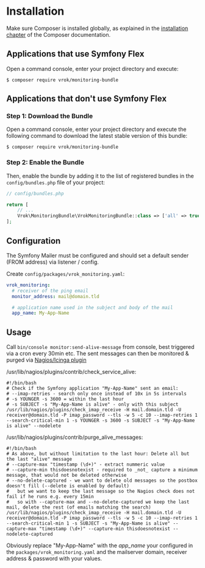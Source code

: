 # Installation

Make sure Composer is installed globally, as explained in the
[installation chapter](https://getcomposer.org/doc/00-intro.md)
of the Composer documentation.

## Applications that use Symfony Flex

Open a command console, enter your project directory and execute:

```console
$ composer require vrok/monitoring-bundle
```

## Applications that don't use Symfony Flex
### Step 1: Download the Bundle

Open a command console, enter your project directory and execute the
following command to download the latest stable version of this bundle:

```console
$ composer require vrok/monitoring-bundle
```

### Step 2: Enable the Bundle

Then, enable the bundle by adding it to the list of registered bundles
in the `config/bundles.php` file of your project:

```php
// config/bundles.php

return [
    // ...
    Vrok\MonitoringBundle\VrokMonitoringBundle::class => ['all' => true],
];
```

## Configuration
The Symfony Mailer must be configured and should set a default sender
(FROM address) via listener / config.

Create `config/packages/vrok_monitoring.yaml`:
```yaml
vrok_monitoring:
  # receiver of the ping email
  monitor_address: mail@domain.tld

  # application name used in the subject and body of the mail
  app_name: My-App-Name
```

## Usage

Call `bin/console monitor:send-alive-message` from console, best triggered via
a cron every 30min etc.
The sent messages can then be monitored & purged via [Nagios/Icinga plugin](http://buhacoff.net/software/check_email_delivery/check_imap_receive.html)

/usr/lib/nagios/plugins/contrib/check_service_alive:
```shell script
#!/bin/bash
# Check if the Symfony application "My-App-Name" sent an email:
# --imap-retries - search only once instead of 10x in 5s intervals
# -s YOUNGER -s 3600 = within the last hour
# -s SUBJECT -s "My-App-Name is alive" - only with this subject
/usr/lib/nagios/plugins/check_imap_receive -H mail.domain.tld -U receiver@domain.tld -P imap_password --tls -w 5 -c 10 --imap-retries 1 --search-critical-min 1 -s YOUNGER -s 3600 -s SUBJECT -s "My-App-Name is alive" --nodelete
```

/usr/lib/nagios/plugins/contrib/purge_alive_messages:
```shell script
#!/bin/bash
# As above, but without limitation to the last hour: Delete all but the last "alive" message
# --capture-max "timestamp (\d+)" - extract nummeric value
# --capture-min thisdoesnotexist - required to _not_ capture a minimum message, that would not be deleted otherwise 
# --no-delete-captured - we want to delete old messages so the postbox doesn't fill (--delete is enabled by default)
#   but we want to keep the last message so the Nagios check does not fail if he runs e.g. every 15min
#   so with --capture-max and --no-delete-captured we keep the last mail, delete the rest (of emails matching the search)
/usr/lib/nagios/plugins/check_imap_receive -H mail.domain.tld -U receiver@domain.tld -P imap_password --tls -w 5 -c 10 --imap-retries 1 --search-critical-min 1 -s SUBJECT -s "My-App-Name is alive" --capture-max "timestamp (\d+)" --capture-min thisdoesnotexist --nodelete-captured
```

Obviously replace "My-App-Name" with the _app_name_ your configured in the
`packages/vrok_monitoring.yaml` and the mailserver domain, receiver address &
password with your values.